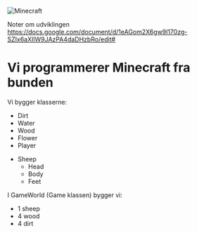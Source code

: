 ![Minecraft](https://raw.githubusercontent.com/andracs/Minecraft2020/master/GamePic.png)

Noter om udviklingen 
https://docs.google.com/document/d/1eAGom2X6gw9l170zg-SZIx6aXIlW9JAzPA4daDHzbRo/edit# 

# Vi programmerer Minecraft fra bunden 

Vi bygger klasserne:
- Dirt
- Water
- Wood
- Flower
- Player

* Sheep
  * Head
  * Body
  * Feet

I GameWorld (Game klassen) bygger vi:
- 1 sheep
- 4 wood
- 4 dirt

